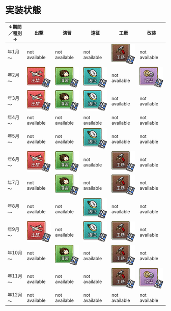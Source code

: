 # 実装状態

| ↓期間／種別→ | 出撃 | 演習 | 遠征 | 工廠 | 改装 |
| --- | --- | --- | --- | --- | --- |
| 年1月～ | not available | not available | not available | ![工廠：年1月～](./src/assets/arsenal-yearly-jan.png) | not available |
| 年2月～ | ![出撃：年2月～](./src/assets/sortie-yearly-feb.png) | ![演習：年2月～](./src/assets/exercise-yearly-feb.png) | ![遠征：年2月～](./src/assets/expedition-yearly-feb.png) | not available | ![改装：年2月～](./src/assets/modernization-yearly-feb.png) |
| 年3月～ | ![出撃：年3月～](./src/assets/sortie-yearly-mar.png) | ![演習：年3月～](./src/assets/exercise-yearly-mar.png) | ![遠征：年3月～](./src/assets/expedition-yearly-mar.png) | not available | not available |
| 年4月～ | not available | not available | not available | not available | not available |
| 年5月～ | not available | not available | ![遠征：年5月～](./src/assets/expedition-yearly-may.png) | not available | not available |
| 年6月～ | ![出撃：年6月～](./src/assets/sortie-yearly-jun.png) | ![演習：年6月～](./src/assets/exercise-yearly-jun.png) | not available | ![工廠：年6月～](./src/assets/arsenal-yearly-jun.png) | not available |
| 年7月～ | not available | ![演習：年7月～](./src/assets/exercise-yearly-jul.png) | not available | ![工廠：年7月～](./src/assets/arsenal-yearly-jul.png) | not available |
| 年8月～ | not available | not available | ![遠征：年8月～](./src/assets/expedition-yearly-aug.png) | not available | not available |
| 年9月～ | ![出撃：年9月～](./src/assets/sortie-yearly-sep.png) | not available | ![遠征：年9月～](./src/assets/expedition-yearly-sep.png) | ![工廠：年9月～](./src/assets/arsenal-yearly-sep.png) | not available |
| 年10月～ | not available | ![演習：年10月～](./src/assets/exercise-yearly-oct.png) | not available | ![工廠：年10月～](./src/assets/arsenal-yearly-oct.png) | not available |
| 年11月～ | not available | not available | not available | ![工廠：年11月～](./src/assets/arsenal-yearly-nov.png) | ![改装：年11月～](./src/assets/modernization-yearly-nov.png) |
| 年12月～ | not available | not available | not available | not available | not available |
